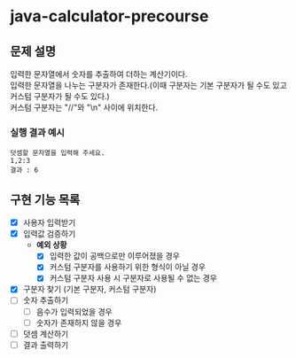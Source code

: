 # java-calculator-precourse

## 문제 설명
입력한 문자열에서 숫자를 추출하여 더하는 계산기이다.    
입력한 문자열을 나누는 구분자가 존재한다.(이때 구분자는 기본 구분자가 될 수도 있고 커스텀 구분자가 될 수도 있다.)    
커스텀 구분자는 "//"와 "\n" 사이에 위치한다.

### 실행 결과 예시

    덧셈할 문자열을 입력해 주세요.
    1,2:3
    결과 : 6

## 구현 기능 목록
- [x] 사용자 입력받기
- [x] 입력값 검증하기
  - **예외 상황**
    - [x] 입력한 값이 공백으로만 이루어졌을 경우
    - [x] 커스텀 구분자를 사용하기 위한 형식이 아닐 경우
    - [x] 커스텀 구분자 사용 시 구분자로 사용될 수 없는 경우
- [x] 구분자 찾기 (기본 구분자, 커스텀 구분자)
- [ ] 숫자 추출하기
    - [ ] 음수가 입력되었을 경우
    - [ ] 숫자가 존재하지 않을 경우
- [ ] 덧셈 계산하기
- [ ] 결과 출력하기